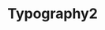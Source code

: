 # Typography2

<!DOCTYPE html>
<html>
<head>
<style>
{
  background-image: EneroNO_typography1grid.png;
  background position: center bottom;
  background-repeat: no-repeat;
  padding: 25
  }
  </style>
</head>
</html
